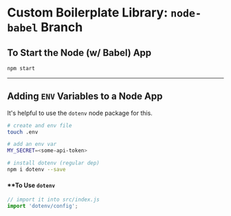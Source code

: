 # Custom Boilerplate Library: ```node-babel``` Branch



## To Start the Node (w/ Babel) App

```bash
npm start
```

---

## Adding ```ENV``` Variables to a Node App
It's helpful to use the ```dotenv``` node package for this.

```bash
# create and env file
touch .env

# add an env var
MY_SECRET=<some-api-token>

# install dotenv (regular dep)
npm i dotenv --save
```

#### **To Use ```dotenv```

```javascript
// import it into src/index.js
import 'dotenv/config';
```












